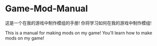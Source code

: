 # Game-Mod-Manual
这是一个在我的游戏中制作模组的手册!
你将学习如何在我的游戏中制作模组!

This is a manual for making mods on my game!
You'll learn how to make mods on my game!
